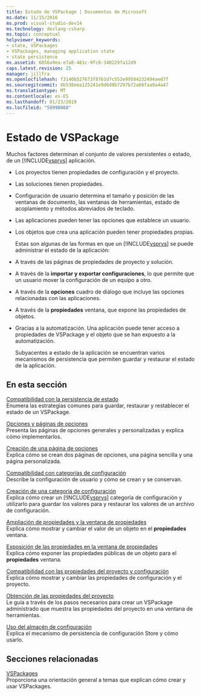 ```yaml
---
title: Estado de VSPackage | Documentos de Microsoft
ms.date: 11/15/2016
ms.prod: visual-studio-dev14
ms.technology: devlang-csharp
ms.topic: conceptual
helpviewer_keywords:
- state, VSPackages
- VSPackages, managing application state
- state persistence
ms.assetid: 6056a9ea-e7a8-481c-9fc8-340229fa12d9
caps.latest.revision: 25
manager: jillfra
ms.openlocfilehash: f3140b527673f87b1d7c552e99584232494aed7f
ms.sourcegitcommit: 8b538eea125241e9d6d8b7297b72a66faa9a4a47
ms.translationtype: MT
ms.contentlocale: es-ES
ms.lasthandoff: 01/23/2019
ms.locfileid: "58998868"
---
```

# <a name="vspackage-state"></a>Estado de VSPackage
Muchos factores determinan el conjunto de valores persistentes o estado, de un [!INCLUDE[vsprvs](../includes/vsprvs-md.md)] aplicación.  
  
- Los proyectos tienen propiedades de configuración y el proyecto.  
  
- Las soluciones tienen propiedades.  
  
- Configuración de usuario determina el tamaño y posición de las ventanas de documento, las ventanas de herramientas, estado de acoplamiento y métodos abreviados de teclado.  
  
- Las aplicaciones pueden tener las opciones que establece un usuario.  
  
- Los objetos que crea una aplicación pueden tener propiedades propias.  
  
  Estas son algunas de las formas en que un [!INCLUDE[vsprvs](../includes/vsprvs-md.md)] se puede administrar el estado de la aplicación:  
  
- A través de las páginas de propiedades de proyecto y solución.  
  
- A través de la **importar y exportar configuraciones**, lo que permite que un usuario mover la configuración de un equipo a otro.  
  
- A través de la **opciones** cuadro de diálogo que incluye las opciones relacionadas con las aplicaciones.  
  
- A través de la **propiedades** ventana, que expone las propiedades de objetos.  
  
- Gracias a la automatización. Una aplicación puede tener acceso a propiedades de VSPackage y el objeto que se han expuesto a la automatización.  
  
  Subyacentes a estado de la aplicación se encuentran varios mecanismos de persistencia que permiten guardar y restaurar el estado de la aplicación.  
  
## <a name="in-this-section"></a>En esta sección  
 [Compatibilidad con la persistencia de estado](../misc/support-for-state-persistence.md)  
 Enumera las estrategias comunes para guardar, restaurar y restablecer el estado de un VSPackage.  
  
 [Opciones y páginas de opciones](../extensibility/internals/options-and-options-pages.md)  
 Presenta las páginas de opciones generales y personalizadas y explica cómo implementarlos.  
  
 [Creación de una página de opciones](../extensibility/creating-an-options-page.md)  
 Explica cómo se crean dos páginas de opciones, una página sencilla y una página personalizada.  
  
 [Compatibilidad con categorías de configuración](../misc/support-for-settings-categories.md)  
 Describe la configuración de usuario y cómo se crean y se conservan.  
  
 [Creación de una categoría de configuración](../extensibility/creating-a-settings-category.md)  
 Explica cómo crear un [!INCLUDE[vsprvs](../includes/vsprvs-md.md)] categoría de configuración y utilizarlo para guardar los valores para y restaurar los valores de un archivo de configuración.  
  
 [Ampliación de propiedades y la ventana de propiedades](../extensibility/extending-properties-and-the-property-window.md)  
 Explica cómo mostrar y cambiar el valor de un objeto en el **propiedades** ventana.  
  
 [Exposición de las propiedades en la ventana de propiedades](../extensibility/exposing-properties-to-the-properties-window.md)  
 Explica cómo exponer las propiedades públicas de un objeto para el **propiedades** ventana.  
  
 [Compatibilidad con las propiedades del proyecto y configuración](../extensibility/internals/support-for-project-and-configuration-properties.md)  
 Explica cómo mostrar y cambiar las propiedades de configuración y el proyecto.  
  
 [Obtención de las propiedades del proyecto](../extensibility/getting-project-properties.md)  
 Le guía a través de los pasos necesarios para crear un VSPackage administrado que muestra las propiedades del proyecto en una ventana de herramientas.  
  
 [Uso del almacén de configuración](../extensibility/using-the-settings-store.md)  
 Explica el mecanismo de persistencia de configuración Store y cómo usarlo.  
  
## <a name="related-sections"></a>Secciones relacionadas  
 [VSPackages](../extensibility/internals/vspackages.md)  
 Proporciona una orientación general a temas que explican cómo crear y usar VSPackages.